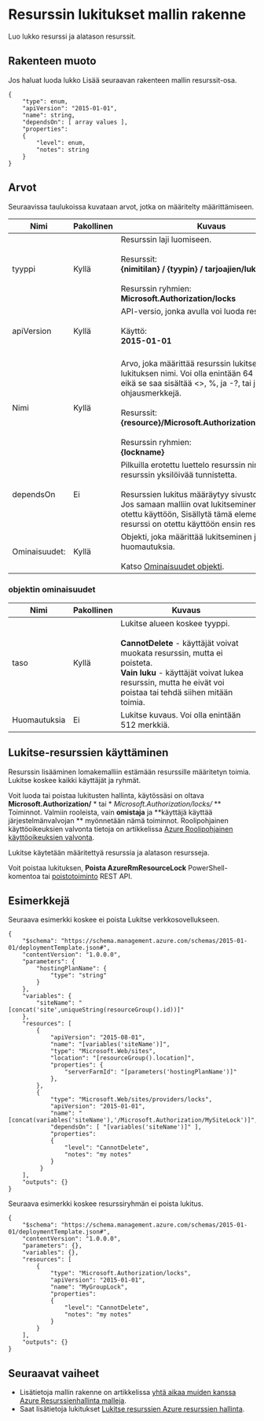<properties
   pageTitle="Resurssienhallinta mallin resurssien lukitukset | Microsoft Azure"
   description="Näyttää Resurssienhallinta rakenteen käyttöönoton resurssien lukitukset mallin avulla."
   services="azure-resource-manager"
   documentationCenter="na"
   authors="tfitzmac"
   manager="timlt"
   editor=""/>

<tags
   ms.service="azure-resource-manager"
   ms.devlang="na"
   ms.topic="article"
   ms.tgt_pltfrm="na"
   ms.workload="na"
   ms.date="10/03/2016"
   ms.author="tomfitz"/>

# <a name="resource-locks-template-schema"></a>Resurssin lukitukset mallin rakenne

Luo lukko resurssi ja alatason resurssit.

## <a name="schema-format"></a>Rakenteen muoto

Jos haluat luoda lukko Lisää seuraavan rakenteen mallin resurssit-osa.
    
    {
        "type": enum,
        "apiVersion": "2015-01-01",
        "name": string,
        "dependsOn": [ array values ],
        "properties":
        {
            "level": enum,
            "notes": string
        }
    }



## <a name="values"></a>Arvot

Seuraavissa taulukoissa kuvataan arvot, jotka on määritelty määrittämiseen.

| Nimi | Pakollinen | Kuvaus |
| ---- | -------- | ----------- |
| tyyppi | Kyllä | Resurssin laji luomiseen.<br /><br />Resurssit:<br />**{nimitilan} / {tyypin} / tarjoajien/lukitukset**<br /><br/>Resurssin ryhmien:<br />**Microsoft.Authorization/locks** |
| apiVersion | Kyllä | API-versio, jonka avulla voi luoda resurssin.<br /><br />Käyttö:<br />**2015-01-01**<br /><br /> |
| Nimi | Kyllä | Arvo, joka määrittää resurssin lukitseminen ja lukituksen nimi. Voi olla enintään 64 merkkiä, eikä se saa sisältää <>, %, ja -?, tai jokin ohjausmerkkejä.<br /><br />Resurssit:<br />**{resource}/Microsoft.Authorization/{lockname}**<br /><br />Resurssin ryhmien:<br />**{lockname}** |
| dependsOn | Ei | Pilkuilla erotettu luettelo resurssin nimiä tai resurssin yksilöivää tunnistetta.<br /><br />Resurssien lukitus määräytyy sivustokokoelman. Jos samaan malliin ovat lukitseminen resurssi on otettu käyttöön, Sisällytä tämä elementti, jotta resurssi on otettu käyttöön ensin resurssinimi. | 
| Ominaisuudet: | Kyllä | Objekti, joka määrittää lukitseminen ja lukituksen huomautuksia.<br /><br />Katso [Ominaisuudet objekti](#properties-object). |  

### <a name="properties-object"></a>objektin ominaisuudet

| Nimi | Pakollinen | Kuvaus |
| ---- | -------- | ----------- |
| taso   | Kyllä | Lukitse alueen koskee tyyppi.<br /><br />**CannotDelete** - käyttäjät voivat muokata resurssin, mutta ei poisteta.<br />**Vain luku** - käyttäjät voivat lukea resurssin, mutta he eivät voi poistaa tai tehdä siihen mitään toimia. |
| Huomautuksia   | Ei | Lukitse kuvaus. Voi olla enintään 512 merkkiä. |


## <a name="how-to-use-the-lock-resource"></a>Lukitse-resurssien käyttäminen

Resurssin lisääminen lomakemalliin estämään resurssille määritetyn toimia. Lukitse koskee kaikki käyttäjät ja ryhmät.

Voit luoda tai poistaa lukitusten hallinta, käytössäsi on oltava **Microsoft.Authorization/** * tai * *Microsoft.Authorization/locks/* ** Toiminnot. Valmiin rooleista, vain **omistaja** ja **käyttäjä käyttää järjestelmänvalvojan ** myönnetään nämä toiminnot. Roolipohjainen käyttöoikeuksien valvonta tietoja on artikkelissa [Azure Roolipohjainen käyttöoikeuksien valvonta](./active-directory/role-based-access-control-configure.md).

Lukitse käytetään määritettyä resurssia ja alatason resursseja.

Voit poistaa lukituksen, **Poista AzureRmResourceLock** PowerShell-komentoa tai [poistotoiminto](https://msdn.microsoft.com/library/azure/mt204562.aspx) REST API.

## <a name="examples"></a>Esimerkkejä

Seuraava esimerkki koskee ei poista Lukitse verkkosovellukseen.

    {
        "$schema": "https://schema.management.azure.com/schemas/2015-01-01/deploymentTemplate.json#",
        "contentVersion": "1.0.0.0",
        "parameters": {
            "hostingPlanName": {
                "type": "string"
            }
        },
        "variables": {
            "siteName": "[concat('site',uniqueString(resourceGroup().id))]"
        },
        "resources": [
            {
                "apiVersion": "2015-08-01",
                "name": "[variables('siteName')]",
                "type": "Microsoft.Web/sites",
                "location": "[resourceGroup().location]",
                "properties": {
                    "serverFarmId": "[parameters('hostingPlanName')]"
                },
            },
            {
                "type": "Microsoft.Web/sites/providers/locks",
                "apiVersion": "2015-01-01",
                "name": "[concat(variables('siteName'),'/Microsoft.Authorization/MySiteLock')]",
                "dependsOn": [ "[variables('siteName')]" ],
                "properties":
                {
                    "level": "CannotDelete",
                    "notes": "my notes"
                }
             }
        ],
        "outputs": {}
    }

Seuraava esimerkki koskee resurssiryhmän ei poista lukitus.

    {
        "$schema": "https://schema.management.azure.com/schemas/2015-01-01/deploymentTemplate.json#",
        "contentVersion": "1.0.0.0",
        "parameters": {},
        "variables": {},
        "resources": [
            {
                "type": "Microsoft.Authorization/locks",
                "apiVersion": "2015-01-01",
                "name": "MyGroupLock",
                "properties":
                {
                    "level": "CannotDelete",
                    "notes": "my notes"
                }
            }
        ],
        "outputs": {}
    }

## <a name="next-steps"></a>Seuraavat vaiheet

- Lisätietoja mallin rakenne on artikkelissa [yhtä aikaa muiden kanssa Azure Resurssienhallinta malleja](resource-group-authoring-templates.md).
- Saat lisätietoja lukitukset [Lukitse resurssien Azure resurssien hallinta](resource-group-lock-resources.md).
